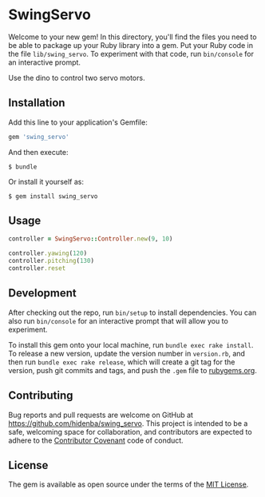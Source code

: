 # SwingServo

Welcome to your new gem! In this directory, you'll find the files you need to be able to package up your Ruby library into a gem. Put your Ruby code in the file `lib/swing_servo`. To experiment with that code, run `bin/console` for an interactive prompt.

Use the dino to control two servo motors.

## Installation

Add this line to your application's Gemfile:

```ruby
gem 'swing_servo'
```

And then execute:

    $ bundle

Or install it yourself as:

    $ gem install swing_servo

## Usage

```ruby
controller = SwingServo::Controller.new(9, 10)

controller.yawing(120)
controller.pitching(130)
controller.reset
```

## Development

After checking out the repo, run `bin/setup` to install dependencies. You can also run `bin/console` for an interactive prompt that will allow you to experiment.

To install this gem onto your local machine, run `bundle exec rake install`. To release a new version, update the version number in `version.rb`, and then run `bundle exec rake release`, which will create a git tag for the version, push git commits and tags, and push the `.gem` file to [rubygems.org](https://rubygems.org).

## Contributing

Bug reports and pull requests are welcome on GitHub at https://github.com/hidenba/swing_servo. This project is intended to be a safe, welcoming space for collaboration, and contributors are expected to adhere to the [Contributor Covenant](contributor-covenant.org) code of conduct.


## License

The gem is available as open source under the terms of the [MIT License](http://opensource.org/licenses/MIT).
